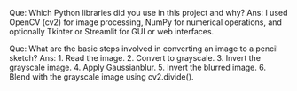 Que: Which Python libraries did you use in this project and why?
Ans: I used OpenCV (cv2) for image processing, NumPy for numerical operations, and optionally
Tkinter or Streamlit for GUI or web interfaces.

Que: What are the basic steps involved in converting an image to a pencil sketch?
Ans: 1. Read the image. 
     2. Convert to grayscale. 
     3. Invert the grayscale image. 
     4. Apply Gaussianblur. 
     5. Invert the blurred image. 
     6. Blend with the grayscale image using cv2.divide().

